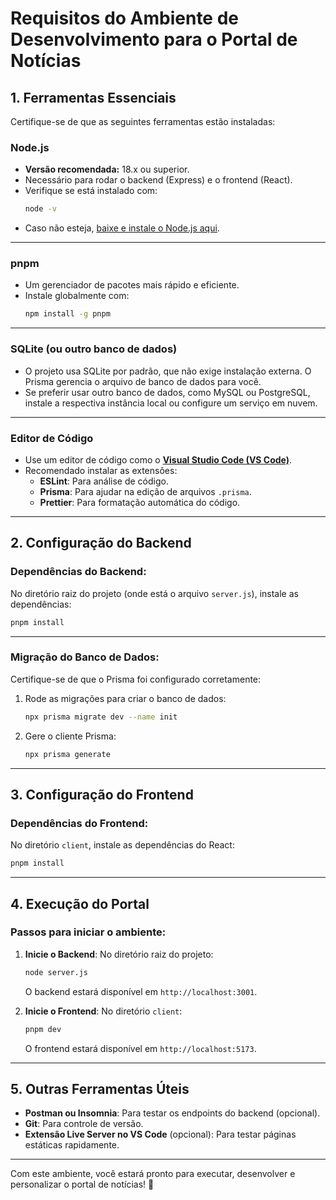 
# Requisitos do Ambiente de Desenvolvimento para o Portal de Notícias

## 1. **Ferramentas Essenciais**
Certifique-se de que as seguintes ferramentas estão instaladas:

### **Node.js**
- **Versão recomendada:** 18.x ou superior.
- Necessário para rodar o backend (Express) e o frontend (React).
- Verifique se está instalado com:
  ```bash
  node -v
  ```
- Caso não esteja, [baixe e instale o Node.js aqui](https://nodejs.org/).

---

### **pnpm**
- Um gerenciador de pacotes mais rápido e eficiente.
- Instale globalmente com:
  ```bash
  npm install -g pnpm
  ```

---

### **SQLite (ou outro banco de dados)**
- O projeto usa SQLite por padrão, que não exige instalação externa. O Prisma gerencia o arquivo de banco de dados para você.
- Se preferir usar outro banco de dados, como MySQL ou PostgreSQL, instale a respectiva instância local ou configure um serviço em nuvem.

---

### **Editor de Código**
- Use um editor de código como o **[Visual Studio Code (VS Code)](https://code.visualstudio.com/)**.
- Recomendado instalar as extensões:
  - **ESLint**: Para análise de código.
  - **Prisma**: Para ajudar na edição de arquivos `.prisma`.
  - **Prettier**: Para formatação automática do código.

---

## 2. **Configuração do Backend**

### Dependências do Backend:
No diretório raiz do projeto (onde está o arquivo `server.js`), instale as dependências:
```bash
pnpm install
```

---

### Migração do Banco de Dados:
Certifique-se de que o Prisma foi configurado corretamente:
1. Rode as migrações para criar o banco de dados:
   ```bash
   npx prisma migrate dev --name init
   ```
2. Gere o cliente Prisma:
   ```bash
   npx prisma generate
   ```

---

## 3. **Configuração do Frontend**

### Dependências do Frontend:
No diretório `client`, instale as dependências do React:
```bash
pnpm install
```

---

## 4. **Execução do Portal**

### Passos para iniciar o ambiente:
1. **Inicie o Backend**:
   No diretório raiz do projeto:
   ```bash
   node server.js
   ```
   O backend estará disponível em `http://localhost:3001`.

2. **Inicie o Frontend**:
   No diretório `client`:
   ```bash
   pnpm dev
   ```
   O frontend estará disponível em `http://localhost:5173`.

---

## 5. **Outras Ferramentas Úteis**

- **Postman ou Insomnia**: Para testar os endpoints do backend (opcional).
- **Git**: Para controle de versão.
- **Extensão Live Server no VS Code** (opcional): Para testar páginas estáticas rapidamente.

---

Com este ambiente, você estará pronto para executar, desenvolver e personalizar o portal de notícias! 🚀
